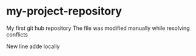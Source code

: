 # my-project-repository

My first git hub repository 
The file was modified manually while resolving conflicts


New line adde locally
